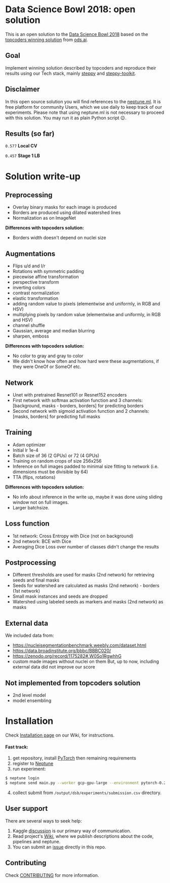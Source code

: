 # Data Science Bowl 2018: open solution

This is an open solution to the [Data Science Bowl 2018](https://www.kaggle.com/c/data-science-bowl-2018) based on the [topcoders winning solution](https://www.kaggle.com/c/data-science-bowl-2018/discussion/54741) from [ods.ai](http://ods.ai).

## Goal
Implement winning solution described by topcoders and reproduce their results using our Tech stack, mainly [steppy](https://github.com/neptune-ml/steppy) and [steppy-toolkit](https://github.com/neptune-ml/steppy-toolkit).

## Disclaimer
In this open source solution you will find references to the [neptune.ml](https://neptune.ml). It is free platform for community Users, which we use daily to keep track of our experiments. Please note that using neptune.ml is not necessary to proceed with this solution. You may run it as plain Python script :wink:.

## Results (so far)
`0.577` **Local CV**

`0.457` **Stage 1 LB**

# Solution write-up
## Preprocessing
* Overlay binary masks for each image is produced
* Borders are produced using dilated watershed lines
* Normalization as on ImageNet

**Differences with topcoders solution:**
* Borders width doesn't depend on nuclei size

## Augmentations
* Flips u/d and l/r
* Rotations with symmetric padding
* piecewise affine transformation
* perspective transform
* inverting colors
* contrast normalization
* elastic transformation
* adding random value to pixels (elementwise and uniformly, in RGB and HSV)
* multiplying pixels by random value (elementwise and uniformly, in RGB and HSV)
* channel shuffle
* Gaussian, average and median blurring
* sharpen, emboss

**Differences with topcoders solution:**
* No color to gray and gray to color
* We didn't know how often and how hard were these augmentations, if they were OneOf or SomeOf etc.

## Network
* Unet with pretrained Resnet101 or Resnet152 encoders
* First network with softmax activation function and 3 channels: [background, masks - borders, borders] for predicting borders
* Second network with sigmoid activation function and 2 channels: [masks, borders] for predicting full masks

## Training
* Adam optimizer
* Initial lr 1e-4
* Batch size of 36 (2 GPUs) or 72 (4 GPUs)
* Training on random crops of size 256x256
* Inference on full images padded to minimal size fitting to network (i.e. dimensions must be divisible by 64)
* TTA (flips, rotations)

**Differences with topcoders solution:**
* No info about inference in the write up, maybe it was done using sliding window not on full images.
* Larger batchsize.

## Loss function
* 1st network: Cross Entropy with Dice (not on background)
* 2nd network: BCE with Dice
* Averaging Dice Loss over number of classes didn't change the results

## Postprocessing
* Different thresholds are used for masks (2nd network) for retrieving seeds and final masks
* Seeds for watershed are calculated as masks (2nd network) - borders (1st network)
* Small mask instances and seeds are dropped
* Watershed using labeled seeds as markers and masks (2nd network) as masks

## External data
We included data from:
* https://nucleisegmentationbenchmark.weebly.com/dataset.html
* https://data.broadinstitute.org/bbbc/BBBC020/
* https://zenodo.org/record/1175282#.W0So1RgwhhG
* custom made images without nuclei on them
But, up to now, including external data did not improve our score

## Not implemented from topcoders solution
* 2nd level model
* model ensembling

# Installation
Check [Installation page](https://github.com/neptune-ml/data-science-bowl-2018/wiki/Installation) on our Wiki, for instructions.

#### Fast track:
1. get repository, install [PyTorch](http://pytorch.org/) then remaining requirements
2. register to [Neptune](https://neptune.ml/ 'machine learning lab')
3. run experiment:
```bash
$ neptune login
$ neptune send main.py --worker gcp-gpu-large --environment pytorch-0.2.0-gpu-py3 -- train_evaluate_predict_pipeline --pipeline_name unet_multitask
```
4. collect submit from `/output/dsb/experiments/submission.csv` directory.

## User support
There are several ways to seek help:
1. Kaggle [discussion](https://www.kaggle.com) is our primary way of communication.
2. Read project's [Wiki](https://github.com/neptune-ml/data-science-bowl-2018/wiki), where we publish descriptions about the code, pipelines and neptune.
3. You can submit an [issue](https://github.com/neptune-ml/data-science-bowl-2018/issues) directly in this repo.

## Contributing
Check [CONTRIBUTING](CONTRIBUTING.md) for more information.
